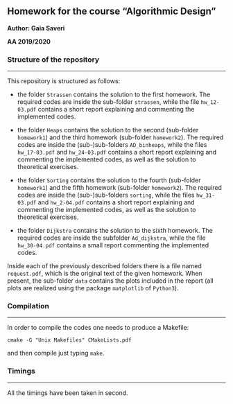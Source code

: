## Homework for the course “Algorithmic Design”

**Author: Gaia Saveri**

**AA 2019/2020**

### Structure of the repository

---

This repository is structured as follows:

* the folder `Strassen` contains the solution to the first homework. The required codes are inside the sub-folder `strassen`, while the file `hw_12-03.pdf` contains a short report explaining and commenting the implemented codes.

* the folder `Heaps`  contains the solution to the second (sub-folder `homework1`) and the third homework (sub-folder `homework2`). The required codes are inside the (sub-)sub-folders `AD_binheaps`, while the files `hw_17-03.pdf` and `hw_24-03.pdf` contains a short report explaining and commenting the implemented codes, as well as the solution to theoretical exercises.

* the folder `Sorting` contains the solution to the fourth (sub-folder `homework1`) and the fifth homework (sub-folder `homework2`). The required codes are inside the (sub-)sub-folders `sorting`, while the files `hw_31-03.pdf` and `hw_2-04.pdf` contains a short report explaining and commenting the implemented codes, as well as the solution to theoretical exercises.

* the folder `Dijkstra` contains the solution to the sixth homework. The required codes are inside the subfolder `Ad_dijkstra`, while the file `hw_30-04.pdf` contains a small report commenting the implemented codes.

Inside each of the previously described folders there is a file named `request.pdf`, which is the original text of the given homework. When present, the sub-folder `data` contains the plots included in the report (all plots are realized using the package `matplotlib` of `Python3`).

### Compilation

---

In order to compile the codes one needs to produce a Makefile:

```
cmake -G "Unix Makefiles" CMakeLists.pdf
```

and then compile just typing `make`.

### Timings

---

All the timings have been taken in second. 
